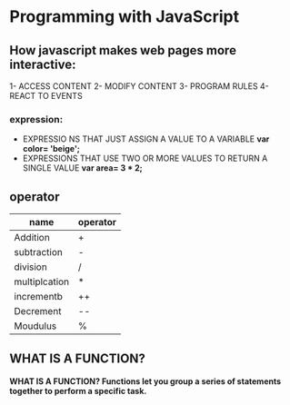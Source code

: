 # Programming with JavaScript
## How javascript makes web pages more interactive:
1- ACCESS CONTENT
2- MODIFY CONTENT
3- PROGRAM RULES
4- REACT TO EVENTS

### expression:
- EXPRESSIO NS THAT JUST ASSIGN A VALUE TO A VARIABLE **var color= 'beige';**
- EXPRESSIONS THAT USE TWO OR MORE VALUES TO RETURN A SINGLE VALUE **var area= 3 * 2;**

## operator 

name | operator 
---- | -------- 
Addition | + 
subtraction | -
division | /
multiplcation | *
incrementb| ++
Decrement | --
Moudulus | % 
## WHAT IS A FUNCTION?
#### WHAT IS A FUNCTION? Functions let you group a series of statements together to perform a specific task.